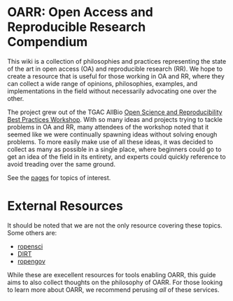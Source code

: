 # OARR: Open Access and Reproducible Research Compendium

This wiki is a collection of philosophies and practices representing the state of the art in open access (OA) and reproducible research (RR). We hope to create a resource that is useful for those working in OA and RR, where they can collect a wide range of opinions, philosophies, examples, and implementations in the field without necessarily advocating one over the other. 

The project grew out of the TGAC AllBio [Open Science and Reproducibility Best Practices Workshop](http://www.tgac.ac.uk/allbio-open-science-reproducibility-best-practice-workshop/). With so many ideas and projects trying to tackle problems in OA and RR, many attendees of the workshop noted that it seemed like we were continually spawning ideas without solving enough problems. To more easily make use of all these ideas, it was decided to collect as many as possible in a single place, where beginners could go to get an idea of the field in its entirety, and experts could quickly reference to avoid treading over the same ground.

See the [pages](list) for topics of interest.

# External Resources

It should be noted that we are not the only resource covering these topics. Some others are:

* [ropensci](http://ropensci.github.io/reproducibility-guide/)
* [DIRT](http://dirtdirectory.org/)
* [ropengov](http://ropengov.github.io/)

While these are execellent resources for tools enabling OARR, this guide aims to also collect thoughts on the philosophy of OARR. For those looking to learn more about OARR, we recommend perusing *all* of these services.


